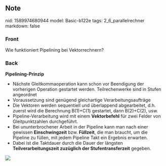 ## Note
nid: 1589974680944
model: Basic-b122e
tags: 2_6_parallelrechner
markdown: false

### Front
Wie funktioniert Pipelining bei Vektorrechnern?

### Back
<b style="">Pipelining-Prinzip</b><div>

<ul>
<li>Nächste Gleitkommaoperation kann schon vor Beendigung der vorherigen Operation gestartet werden. Teilrechenwerke sind in Stufen angeordnet</li>
<li>Voraussetzung sind genügend gleichartige Verarbeitungsaufträge</li>
<li>Die Vektoren werden sequentiell und überlappend abgearbeitet, d.h. zuerst wird die Berechnung B(1)+C(1) gestartet, dann B(2)+C(2), usw.</li>
<li>Pipeline-Verarbeitung wird mit einem <b>Vektorbefehl</b> für zwei Felder von
Gleitpunktzahlen durchgeführt.</li>
<li>Bei ununterbrochener Arbeit in der Pipeline kann man nach einer
gewissen <b>Einschwingzeit</b> bzw. <b>Füllzeit</b>, die man braucht, um die
Pipeline zu füllen, mit jedem Pipeline Takt ein Ergebnis erwarten.</li>
<li>Dabei ist die Taktdauer durch die Dauer der längsten
<b>Teilverarbeitungszeit zuzüglich der Stufentransferzeit</b> gegeben.</li>
</ul><div><img src="paste-2939ba7e114a9f36a5f7d4bbb890132e5487980d.jpg">
</div>
</div><div>
</div>
